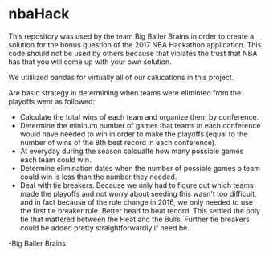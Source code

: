 # nbaHack

This repository was used by the team Big Baller Brains in order to create a solution for the bonus question of the 2017 NBA Hackathon application. This code should not be used by others because that violates the trust that NBA has that you will come up with your own solution.

We utililized pandas for virtually all of our calucations in this project.

Are basic strategy in determining when teams were eliminted from the playoffs went as followed:
- Calculate the total wins of each team and organize them by conference.
- Determine the mininum number of games that teams in each conference would have needed to win in order to make the playoffs (equal to the number of wins of the 8th best record in each conference).
- At everyday during the season calcualte how many possible games each team could win. 
- Determine elimination dates when the number of possible games a team could win is less than the number they needed.
- Deal with tie breakers. Because we only had to figure out which teams made the playoffs and not worry about seeding this wasn't too difficult, and in fact because of the rule change in 2016, we only needed to use the first tie breaker rule. Better head to heat record. This settled the only tie that mattered between the Heat and the Bulls. Further tie breakers could be added pretty straightforwardly if need be.

-Big Baller Brains
